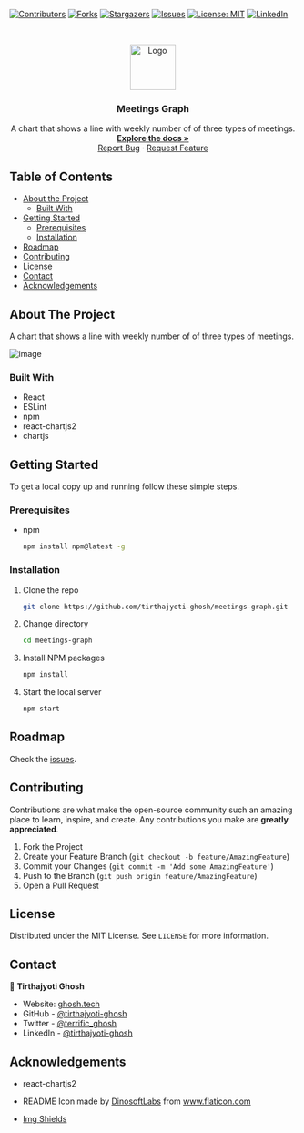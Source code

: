 <!--
*** Thanks for checking out this README Template. If you have a suggestion that would
*** make this better, please fork the repo and create a pull request or simply open
*** an issue with the tag "enhancement".
*** Thanks again! Now go create something AMAZING! :D
-->


<!-- PROJECT SHIELDS -->
<!--
*** I'm using markdown "reference style" links for readability.
*** Reference links are enclosed in brackets [ ] instead of parentheses ( ).
*** See the bottom of this document for the declaration of the reference variables
*** for contributors-url, forks-url, etc. This is an optional, concise syntax you may use.
*** https://www.markdownguide.org/basic-syntax/#reference-style-links
-->
[![Contributors][contributors-shield]][contributors-url]
[![Forks][forks-shield]][forks-url]
[![Stargazers][stars-shield]][stars-url]
[![Issues][issues-shield]][issues-url]
[![License: MIT][license-shield]][license-url]
[![LinkedIn][linkedin-shield]][linkedin-url]



<!-- PROJECT LOGO -->
<br />
<p align="center">
  <a href="https://github.com/tirthajyoti-ghosh/meetings-graph">
    <img src="https://www.flaticon.com/svg/static/icons/svg/3616/3616872.svg" alt="Logo" width="80" height="80">
  </a>

  <h3 align="center">Meetings Graph</h3>

  <p align="center">
    A chart that shows a line with weekly number of of three types of meetings.
    <br />
    <a href="https://github.com/tirthajyoti-ghosh/meetings-graph"><strong>Explore the docs »</strong></a>
    <br />
    <a href="https://github.com/tirthajyoti-ghosh/meetings-graph/issues">Report Bug</a>
    ·
    <a href="https://github.com/tirthajyoti-ghosh/meetings-graph/issues">Request Feature</a>
  </p>
</p>

<!-- TABLE OF CONTENTS -->
## Table of Contents

* [About the Project](#about-the-project)
  * [Built With](#built-with)
* [Getting Started](#getting-started)
  * [Prerequisites](#prerequisites)
  * [Installation](#installation)
* [Roadmap](#roadmap)
* [Contributing](#contributing)
* [License](#license)
* [Contact](#contact)
* [Acknowledgements](#acknowledgements)

<!-- ABOUT THE PROJECT -->
## About The Project

A chart that shows a line with weekly number of of three types of meetings.

![image](https://user-images.githubusercontent.com/57726348/103452435-8eb72d80-4cf5-11eb-99eb-17699b9d1b95.png)

### Built With

- React
- ESLint
- npm
- react-chartjs2
- chartjs

<!-- GETTING STARTED -->
## Getting Started

To get a local copy up and running follow these simple steps.

### Prerequisites

* npm

    ```sh
    npm install npm@latest -g
    ```

### Installation

1. Clone the repo

    ```sh
    git clone https://github.com/tirthajyoti-ghosh/meetings-graph.git
    ```

2. Change directory

    ```sh
    cd meetings-graph
    ```

3. Install NPM packages

    ```sh
    npm install
    ```

4. Start the local server

    ```sh
    npm start
    ```

<!-- ROADMAP -->
## Roadmap

Check the [issues](https://github.com/tirthajyoti-ghosh/meetings-graph/issues).

<!-- CONTRIBUTING -->
## Contributing

Contributions are what make the open-source community such an amazing place to learn, inspire, and create. Any contributions you make are **greatly appreciated**.

1. Fork the Project
2. Create your Feature Branch (`git checkout -b feature/AmazingFeature`)
3. Commit your Changes (`git commit -m 'Add some AmazingFeature'`)
4. Push to the Branch (`git push origin feature/AmazingFeature`)
5. Open a Pull Request

<!-- LICENSE -->
## License

Distributed under the MIT License. See `LICENSE` for more information.

<!-- CONTACT -->
## Contact

👤 **Tirthajyoti Ghosh**

- Website: [ghosh.tech](https://ghosh.tech)
- GitHub - [@tirthajyoti-ghosh](https://github.com/tirthajyoti-ghosh)
- Twitter - [@terrific_ghosh](https://twitter.com/terrific_ghosh)
- LinkedIn - [@tirthajyoti-ghosh](https://www.linkedin.com/in/tirthajyoti-ghosh/)

<!-- ACKNOWLEDGEMENTS -->
## Acknowledgements

* react-chartjs2
* README Icon made by <a href="https://www.flaticon.com/free-icon/line-chart_3616872?related_item_id=3616866&term=line%20graph" title="DinosoftLabs">DinosoftLabs</a> from <a href="https://www.flaticon.com/" title="Flaticon">www.flaticon.com</a>

* [Img Shields](https://shields.io)

<!-- MARKDOWN LINKS & IMAGES -->
<!-- https://www.markdownguide.org/basic-syntax/#reference-style-links -->
[contributors-shield]: https://img.shields.io/github/contributors/tirthajyoti-ghosh/meetings-graph.svg?style=flat-square
[contributors-url]: https://github.com/tirthajyoti-ghosh/meetings-graph/graphs/contributors
[forks-shield]: https://img.shields.io/github/forks/tirthajyoti-ghosh/meetings-graph.svg?style=flat-square
[forks-url]: https://github.com/tirthajyoti-ghosh/meetings-graph/network/members
[stars-shield]: https://img.shields.io/github/stars/tirthajyoti-ghosh/meetings-graph.svg?style=flat-square
[stars-url]: https://github.com/tirthajyoti-ghosh/meetings-graph/stargazers
[issues-shield]: https://img.shields.io/github/issues/tirthajyoti-ghosh/meetings-graph.svg?style=flat-square
[issues-url]: https://github.com/tirthajyoti-ghosh/meetings-graph/issues
[license-shield]: https://img.shields.io/badge/License-MIT-yellow.svg
[license-url]: https://github.com/tirthajyoti-ghosh/meetings-graph/blob/development/LICENSE
[linkedin-shield]: https://img.shields.io/badge/-LinkedIn-black.svg?style=flat-square&logo=linkedin&colorB=555
[linkedin-url]: https://www.linkedin.com/in/tirthajyoti-ghosh/
